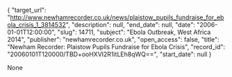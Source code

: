 {
  "target_url": "http://www.newhamrecorder.co.uk/news/plaistow_pupils_fundraise_for_ebola_crisis_1_3814532", 
  "description": null, 
  "end_date": null, 
  "date": "2006-01-01T12:00:00", 
  "slug": 14711, 
  "subject": "Ebola Outbreak, West Africa 2014", 
  "publisher": "newhamrecorder.co.uk", 
  "open_access": false, 
  "title": "Newham Recorder: Plaistow Pupils Fundraise for Ebola Crisis", 
  "record_id": "20060101T120000/TBD+ooHXVl2R1itLEh8qWQ==", 
  "start_date": null
}

None